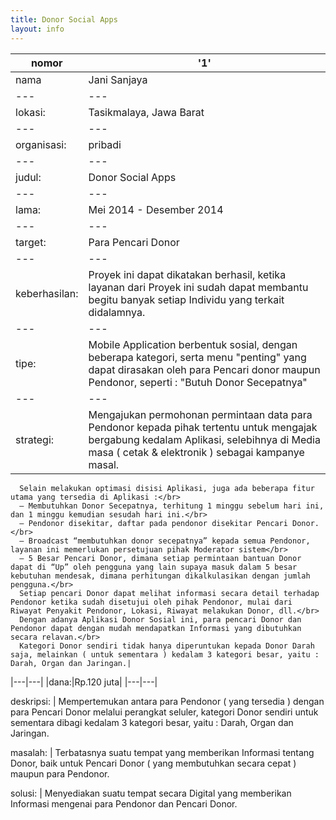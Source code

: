 ```yaml
---
title: Donor Social Apps
layout: info
---
```


|nomor|'1'|
|---|---|
|nama|Jani Sanjaya|
|---|---|
|lokasi:|Tasikmalaya, Jawa Barat|
|---|---|
|organisasi:|pribadi|
|---|---|
|judul:|Donor Social Apps|
|---|---|
|lama:|Mei 2014 - Desember 2014|
|---|---|
|target:|Para Pencari Donor|
|---|---|
|keberhasilan:|Proyek ini dapat dikatakan berhasil, ketika layanan dari Proyek ini sudah dapat membantu begitu banyak setiap Individu yang terkait didalamnya.|
|---|---|
|tipe:|Mobile Application berbentuk sosial, dengan beberapa kategori, serta menu "penting" yang dapat dirasakan oleh para Pencari donor maupun Pendonor, seperti : "Butuh Donor Secepatnya"|
|---|---|
|strategi:|Mengajukan permohonan permintaan data para Pendonor kepada pihak tertentu untuk mengajak bergabung kedalam Aplikasi, selebihnya di Media masa ( cetak & elektronik ) sebagai kampanye masal.</br>
      Selain melakukan optimasi disisi Aplikasi, juga ada beberapa fitur utama yang tersedia di Aplikasi :</br>
      – Membutuhkan Donor Secepatnya, terhitung 1 minggu sebelum hari ini, dan 1 minggu kemudian sesudah hari ini.</br>
      – Pendonor disekitar, daftar pada pendonor disekitar Pencari Donor.</br>
      – Broadcast “membutuhkan donor secepatnya” kepada semua Pendonor, layanan ini memerlukan persetujuan pihak Moderator sistem</br>
      – 5 Besar Pencari Donor, dimana setiap permintaan bantuan Donor dapat di “Up” oleh pengguna yang lain supaya masuk dalam 5 besar kebutuhan mendesak, dimana perhitungan dikalkulasikan dengan jumlah pengguna.</br>
      Setiap pencari Donor dapat melihat informasi secara detail terhadap Pendonor ketika sudah disetujui oleh pihak Pendonor, mulai dari Riwayat Penyakit Pendonor, Lokasi, Riwayat melakukan Donor, dll.</br>
      Dengan adanya Aplikasi Donor Sosial ini, para pencari Donor dan Pendonor dapat dengan mudah mendapatkan Informasi yang dibutuhkan secara relavan.</br>
      Kategori Donor sendiri tidak hanya diperuntukan kepada Donor Darah saja, melainkan ( untuk sementara ) kedalam 3 kategori besar, yaitu : Darah, Organ dan Jaringan.|
|---|---|
|dana:|Rp.120 juta|
|---|---|

deskripsi: |
      Mempertemukan antara para Pendonor ( yang tersedia ) dengan para Pencari Donor melalui perangkat seluler, kategori Donor sendiri untuk sementara dibagi kedalam 3 kategori besar, yaitu : Darah, Organ dan Jaringan.

masalah: |
      Terbatasnya suatu tempat yang memberikan Informasi tentang Donor, baik untuk Pencari Donor ( yang membutuhkan secara cepat ) maupun para Pendonor.

solusi: |
      Menyediakan suatu tempat secara Digital yang memberikan Informasi mengenai para Pendonor dan Pencari Donor.
